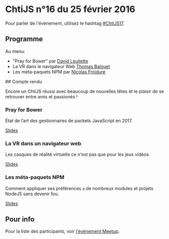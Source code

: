 <!--VarStream
title=ChtiJS #17
description=Découvrez le contenu du ChtiJS n°17 avec les présentations \
de Nicolas Froidure, David Leuliette et Thomas Balouet.
published=2017-02-09 19:00:00
keywords.+=NodeJS
keywords.+=VR
keywords.+=NPM
keywords.+=Yarn
lang=fr
location=FR
-->

# ChtiJS n°16 du 25 février 2016

Pour parler de l'évènement, utilisez le hashtag
 [#ChtiJS17](https://twitter.com/search?q=%23ChtiJS17&src=hash).

## Programme
Au menu:
- "Pray for Bower" par [David Leuliette](https://twitter.com/_flexbox)
- La VR dans le navigateur Web [Thomas Balouet](https://twitter.com/thomasbalou)
- Les méta-paquets NPM par [Nicolas Froidure](https://twitter.com/nfroidure)

## Compte rendu

Encore un ChtiJS réussi avec beaucoup de nouvelles têtes et
 le plaisir de se retrouver entre amis et passionés !

### Pray for Bower

État de l’art des gestionnaires de packets JavaScript en 2017.

[Slides](http://courses.davidl.fr/presentations/yarn/#/)

### La VR dans un navigateur web

Les casques de réalité virtuelle ce n'est pas que pour les jeux vidéos.

[Slides](http://www.slideshare.net/ThomasBalouet/prez-web-vr-chtijs-72126809)

### Les méta-paquets NPM

Comment appliquer ses préférences `a` de nombreux modules et projets NodeJS
 sans devenir fou.

[Slides](http://slides.com/nfroidure/architecture_nodejs_web_services#/)

## Pour info

Pour la liste des participants, voir
 [l'évènement Meetup](https://www.meetup.com/FranceJS/events/237131425/).
